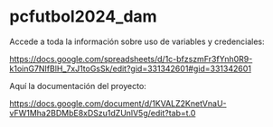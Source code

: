 # pcfutbol2024_dam

Accede a toda la información sobre uso de variables y credenciales:

https://docs.google.com/spreadsheets/d/1c-bfzszmFr3fYnh0R9-k1oinG7NIfBlH_7xJ1toGsSk/edit?gid=331342601#gid=331342601

Aquí la documentación del proyecto:

https://docs.google.com/document/d/1KVALZ2KnetVnaU-vFW1Mha2BDMbE8xDSzu1dZUnlV5g/edit?tab=t.0

